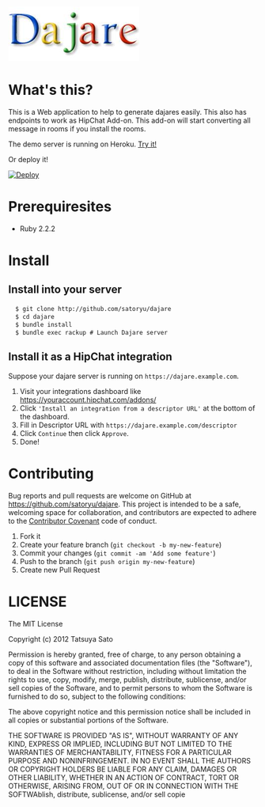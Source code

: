 [![Dajare](https://github.com/satoryu/dajare/raw/master/public/dajare.jpg)](https://github.com/satoryu/dajare)

# What's this?

This is a Web application to help to generate dajares easily.
This also has endpoints to work as HipChat Add-on.
This add-on will start converting all message in rooms if you install the rooms.

The demo server is running on Heroku. [Try it!](https://dajare.herokuapp.com/)

Or deploy it!

[![Deploy](https://www.herokucdn.com/deploy/button.svg)](https://heroku.com/deploy)

# Prerequiresites

* Ruby 2.2.2

# Install

## Install into your server

```
  $ git clone http://github.com/satoryu/dajare
  $ cd dajare
  $ bundle install 
  $ bundle exec rackup # Launch Dajare server
```

## Install it as a HipChat integration

Suppose your dajare server is running on `https://dajare.example.com`.

  1. Visit your integrations dashboard like https://youraccount.hipchat.com/addons/
  2. Click `'Install an integration from a descriptor URL'` at the bottom of the dashboard.
  3. Fill in Descriptor URL with `https://dajare.example.com/descriptor`
  4. Click `Continue` then click `Approve`. 
  5. Done!


# Contributing

Bug reports and pull requests are welcome on GitHub at https://github.com/satoryu/dajare. This project is intended to be a safe, welcoming space for collaboration, and contributors are expected to adhere to the [Contributor Covenant](contributor-covenant.org) code of conduct.

1. Fork it
2. Create your feature branch (`git checkout -b my-new-feature`)
3. Commit your changes (`git commit -am 'Add some feature'`)
4. Push to the branch (`git push origin my-new-feature`)
5. Create new Pull Request


# LICENSE

The MIT License

Copyright (c) 2012 Tatsuya Sato

Permission is hereby granted, free of charge, to any person obtaining a copy
of this software and associated documentation files (the "Software"), to deal
in the Software without restriction, including without limitation the rights
to use, copy, modify, merge, publish, distribute, sublicense, and/or sell
copies of the Software, and to permit persons to whom the Software is
furnished to do so, subject to the following conditions:

The above copyright notice and this permission notice shall be included in
all copies or substantial portions of the Software.

THE SOFTWARE IS PROVIDED "AS IS", WITHOUT WARRANTY OF ANY KIND, EXPRESS OR
IMPLIED, INCLUDING BUT NOT LIMITED TO THE WARRANTIES OF MERCHANTABILITY,
FITNESS FOR A PARTICULAR PURPOSE AND NONINFRINGEMENT. IN NO EVENT SHALL THE
AUTHORS OR COPYRIGHT HOLDERS BE LIABLE FOR ANY CLAIM, DAMAGES OR OTHER
LIABILITY, WHETHER IN AN ACTION OF CONTRACT, TORT OR OTHERWISE, ARISING FROM,
OUT OF OR IN CONNECTION WITH THE SOFTWAblish, distribute, sublicense, and/or sell
copie
